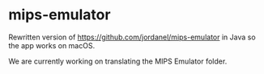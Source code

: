 # mips-emulator

Rewritten version of https://github.com/jordanel/mips-emulator in Java so the app works on macOS.

We are currently working on translating the MIPS Emulator folder.
